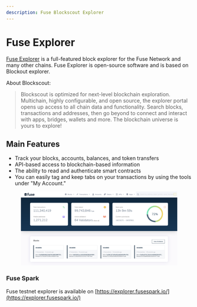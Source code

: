 ```yaml
---
description: Fuse Blockscout Explorer
---
```


# Fuse Explorer

[Fuse Explorer](https://explorer.fuse.io/) is a full-featured block explorer for the Fuse Network and many other chains. Fuse Explorer is open-source software and is based on Blockout explorer.&#x20;

About Blockscout:

> Blockscout is optimized for next-level blockchain exploration. Multichain, highly configurable, and open source, the explorer portal opens up access to all chain data and functionality. Search blocks, transactions and addresses, then go beyond to connect and interact with apps, bridges, wallets and more. The blockchain universe is yours to explore!

## Main Features

* Track your blocks, accounts, balances, and token transfers
* API-based access to blockchain-based information
* The ability to read and authenticate smart contracts
* You can easily tag and keep tabs on your transactions by using the tools under "My Account."

<figure><img src="../../.gitbook/assets/image (31).png" alt=""/><figcaption></figcaption></figure>

### Fuse Spark

Fuse testnet explorer is available on [https://explorer.fusespark.io/](https://explorer.fusespark.io/)
